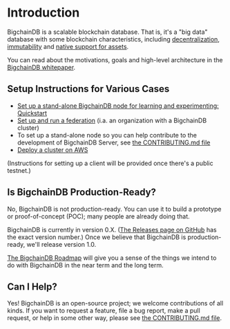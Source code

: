# Introduction

BigchainDB is a scalable blockchain database. That is, it's a "big data" database with some blockchain characteristics, including [decentralization](topic-guides/decentralized.html), [immutability](topic-guides/immutable.html) and [native support for assets](topic-guides/assets.html).

You can read about the motivations, goals and high-level architecture in the [BigchainDB whitepaper](https://www.bigchaindb.com/whitepaper/).


## Setup Instructions for Various Cases

* [Set up a stand-alone BigchainDB node for learning and experimenting: Quickstart](quickstart.html)
* [Set up and run a federation](clusters-feds/federation-ops.html) (i.a. an organization with a BigchainDB cluster)
* To set up a stand-alone node so you can help contribute to the development of BigchainDB Server, see [the CONTRIBUTING.md file](https://github.com/bigchaindb/bigchaindb/blob/master/CONTRIBUTING.md)
* [Deploy a cluster on AWS](clusters-feds/deploy-on-aws.html)

(Instructions for setting up a client will be provided once there's a public testnet.)


## Is BigchainDB Production-Ready?

No, BigchainDB is not production-ready. You can use it to build a prototype or proof-of-concept (POC); many people are already doing that.

BigchainDB is currently in version 0.X. ([The Releases page on GitHub](https://github.com/bigchaindb/bigchaindb/releases) has the exact version number.) Once we believe that BigchainDB is production-ready, we'll release version 1.0.

[The BigchainDB Roadmap](https://github.com/bigchaindb/org/blob/master/ROADMAP.md) will give you a sense of the things we intend to do with BigchainDB in the near term and the long term.


## Can I Help?

Yes! BigchainDB is an open-source project; we welcome contributions of all kinds. If you want to request a feature, file a bug report, make a pull request, or help in some other way, please see [the CONTRIBUTING.md file](https://github.com/bigchaindb/bigchaindb/blob/master/CONTRIBUTING.md).

